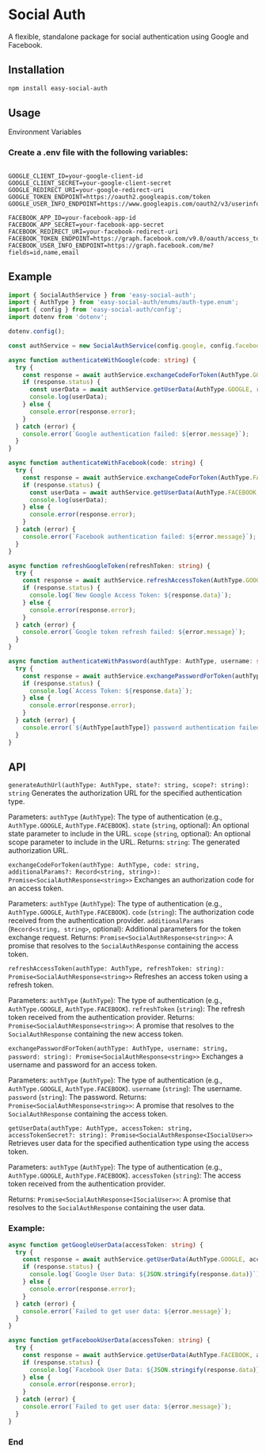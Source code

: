 # Social Auth

A flexible, standalone package for social authentication using Google and Facebook.

## Installation

```bash
npm install easy-social-auth
```

## Usage
Environment Variables

### Create a .env file with the following variables:
```env

GOOGLE_CLIENT_ID=your-google-client-id
GOOGLE_CLIENT_SECRET=your-google-client-secret
GOOGLE_REDIRECT_URI=your-google-redirect-uri
GOOGLE_TOKEN_ENDPOINT=https://oauth2.googleapis.com/token
GOOGLE_USER_INFO_ENDPOINT=https://www.googleapis.com/oauth2/v3/userinfo

FACEBOOK_APP_ID=your-facebook-app-id
FACEBOOK_APP_SECRET=your-facebook-app-secret
FACEBOOK_REDIRECT_URI=your-facebook-redirect-uri
FACEBOOK_TOKEN_ENDPOINT=https://graph.facebook.com/v9.0/oauth/access_token
FACEBOOK_USER_INFO_ENDPOINT=https://graph.facebook.com/me?fields=id,name,email
```

## Example

```typescript
import { SocialAuthService } from 'easy-social-auth';
import { AuthType } from 'easy-social-auth/enums/auth-type.enum';
import { config } from 'easy-social-auth/config';
import dotenv from 'dotenv';

dotenv.config();

const authService = new SocialAuthService(config.google, config.facebook);

async function authenticateWithGoogle(code: string) {
  try {
    const response = await authService.exchangeCodeForToken(AuthType.GOOGLE, code);
    if (response.status) {
      const userData = await authService.getUserData(AuthType.GOOGLE, response.data!);
      console.log(userData);
    } else {
      console.error(response.error);
    }
  } catch (error) {
    console.error(`Google authentication failed: ${error.message}`);
  }
}

async function authenticateWithFacebook(code: string) {
  try {
    const response = await authService.exchangeCodeForToken(AuthType.FACEBOOK, code);
    if (response.status) {
      const userData = await authService.getUserData(AuthType.FACEBOOK, response.data!);
      console.log(userData);
    } else {
      console.error(response.error);
    }
  } catch (error) {
    console.error(`Facebook authentication failed: ${error.message}`);
  }
}

async function refreshGoogleToken(refreshToken: string) {
  try {
    const response = await authService.refreshAccessToken(AuthType.GOOGLE, refreshToken);
    if (response.status) {
      console.log(`New Google Access Token: ${response.data}`);
    } else {
      console.error(response.error);
    }
  } catch (error) {
    console.error(`Google token refresh failed: ${error.message}`);
  }
}

async function authenticateWithPassword(authType: AuthType, username: string, password: string) {
  try {
    const response = await authService.exchangePasswordForToken(authType, username, password);
    if (response.status) {
      console.log(`Access Token: ${response.data}`);
    } else {
      console.error(response.error);
    }
  } catch (error) {
    console.error(`${AuthType[authType]} password authentication failed: ${error.message}`);
  }
}

```


## API
`generateAuthUrl(authType: AuthType, state?: string, scope?: string): string`
Generates the authorization URL for the specified authentication type.

Parameters:
    `authType` (`AuthType`): The type of authentication (e.g., `AuthType.GOOGLE`, `AuthType.FACEBOOK`).
    `state` (`string`, optional): An optional state parameter to include in the URL.
    `scope` (`string`, optional): An optional scope parameter to include in the URL.
Returns:
    `string`: The generated authorization URL.

    
`exchangeCodeForToken(authType: AuthType, code: string, additionalParams?: Record<string, string>): Promise<SocialAuthResponse<string>>`
Exchanges an authorization code for an access token.

Parameters:
    `authType` (`AuthType`): The type of authentication (e.g., `AuthType.GOOGLE`, `AuthType.FACEBOOK`).
    `code` (`string`): The authorization code received from the authentication provider.
    `additionalParams` (`Record<string, string>`, optional): Additional parameters for the token exchange request.
Returns:
    `Promise<SocialAuthResponse<string>>`: A promise that resolves to the `SocialAuthResponse` containing the access token.


`refreshAccessToken(authType: AuthType, refreshToken: string): Promise<SocialAuthResponse<string>>`
Refreshes an access token using a refresh token.

Parameters:
    `authType` (`AuthType`): The type of authentication (e.g., `AuthType.GOOGLE`, `AuthType.FACEBOOK`).
    `refreshToken` (`string`): The refresh token received from the authentication provider.
Returns:
    `Promise<SocialAuthResponse<string>>`: A promise that resolves to the `SocialAuthResponse` containing the new access token.


`exchangePasswordForToken(authType: AuthType, username: string, password: string): Promise<SocialAuthResponse<string>>`
Exchanges a username and password for an access token.

Parameters:
    `authType` (`AuthType`): The type of authentication (e.g., `AuthType.GOOGLE`, `AuthType.FACEBOOK`).
    `username` (`string`): The username.
    `password` (`string`): The password.
Returns:
    `Promise<SocialAuthResponse<string>>`: A promise that resolves to the `SocialAuthResponse` containing the access token.



`getUserData(authType: AuthType, accessToken: string, accessTokenSecret?: string): Promise<SocialAuthResponse<ISocialUser>>`
Retrieves user data for the specified authentication type using the access token.

Parameters:
    `authType` (`AuthType`): The type of authentication (e.g., `AuthType.GOOGLE`, `AuthType.FACEBOOK`).
    `accessToken` (`string`): The access token received from the authentication provider.

Returns:
    `Promise<SocialAuthResponse<ISocialUser>>`: A promise that resolves to the `SocialAuthResponse` containing the user data.


### Example:

```typescript
async function getGoogleUserData(accessToken: string) {
  try {
    const response = await authService.getUserData(AuthType.GOOGLE, accessToken);
    if (response.status) {
      console.log(`Google User Data: ${JSON.stringify(response.data)}`);
    } else {
      console.error(response.error);
    }
  } catch (error) {
    console.error(`Failed to get user data: ${error.message}`);
  }
}

async function getFacebookUserData(accessToken: string) {
  try {
    const response = await authService.getUserData(AuthType.FACEBOOK, accessToken);
    if (response.status) {
      console.log(`Facebook User Data: ${JSON.stringify(response.data)}`);
    } else {
      console.error(response.error);
    }
  } catch (error) {
    console.error(`Failed to get user data: ${error.message}`);
  }
}

```

### End